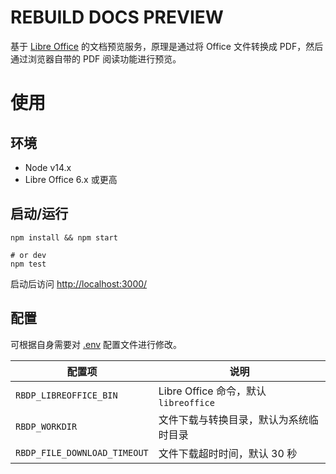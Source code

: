 # REBUILD DOCS PREVIEW

基于 [Libre Office](https://www.libreoffice.org/) 的文档预览服务，原理是通过将 Office 文件转换成 PDF，然后通过浏览器自带的 PDF 阅读功能进行预览。

# 使用

## 环境

- Node v14.x
- Libre Office 6.x 或更高

## 启动/运行

```
npm install && npm start

# or dev
npm test
```

启动后访问 [http://localhost:3000/](http://localhost:3000/)

## 配置

可根据自身需要对 [.env](.env) 配置文件进行修改。

| 配置项                       | 说明                                   |
| ---------------------------- | -------------------------------------- |
| `RBDP_LIBREOFFICE_BIN`       | Libre Office 命令，默认 `libreoffice`  |
| `RBDP_WORKDIR`               | 文件下载与转换目录，默认为系统临时目录 |
| `RBDP_FILE_DOWNLOAD_TIMEOUT` | 文件下载超时时间，默认 30 秒           |

